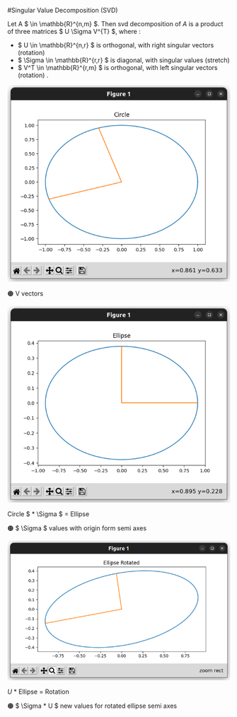 #Singular Value Decomposition (SVD) 

Let A
$ \in \mathbb{R}^{n,m} $.
Then svd decomposition of _A_ is a product of three matrices 
$ U \Sigma V^{T} $,
where : 
  -  $ U \in \mathbb{R}^{n,r} $ 
     is orthogonal, with right singular vectors (rotation)
  -  $ \Sigma \in \mathbb{R}^{r,r} $ 
     is diagonal, with singular values (stretch)
  -  $ V^T \in \mathbb{R}^{r,m} $
     is orthogonal, with left singular vectors (rotation) .
     
 ![circle](https://github.com/lucianodainic/svd/blob/main/assets/circle.png)
 
 :orange_circle: V vectors
 
 ![ellipse](https://github.com/lucianodainic/svd/blob/main/assets/ellipse.png)
 
 Circle
 $ * \Sigma $
 = Ellipse
 
 :orange_circle: 
 $ \Sigma $
 values with origin form semi axes
 
 ![rotated_ellipse](https://github.com/lucianodainic/svd/blob/main/assets/rotated_ellipse.png)
 
 _U_ * Ellipse = Rotation
 
 :orange_circle: 
 $ \Sigma * U $
 new values for rotated ellipse semi axes
